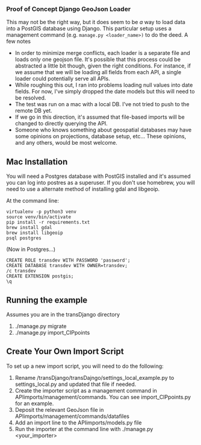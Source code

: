### Proof of Concept Django GeoJson Loader

This may not be the right way, but it does seem to be *a* way to load data into a PostGIS database using Django.  This particular setup uses a management command (e.g. `manage.py <loader_name>)` to do the deed.  A few notes

* In order to minimize merge conflicts, each loader is a separate file and loads only one geojson file.  It's possible that this process could be abstracted a little bit though, given the right conditions.  For instance, if we assume that we will be loading all fields from each API, a single loader could potentially serve all APIs.
* While roughing this out, I ran into problems loading null values into date fields.  For now, I've simply dropped the date models but this will need to be resolved.
* The test was run on a mac with a local DB.  I've not tried to push to the remote DB yet.
* If we go in this direction, it's assumed that file-based imports will be changed to directly querying the API.
* Someone who knows something about geospatial databases may have some opinions on projections, database setup, etc...  These opinions, and any others, would be most welcome.


## Mac Installation

You will need a Postgres database with PostGIS installed and it's assumed you can log into postres as a superuser.  If you don't use homebrew, you will need to use a alternate method of installing gdal and libgeoip.

At the command line:
```
virtualenv -p python3 venv
source venv/bin/activate
pip install -r requirements.txt
brew install gdal
brew install libgeoip
psql postgres
```
    
(Now in Postgres...)
```
CREATE ROLE transdev WITH PASSWORD 'password';
CREATE DATABASE transdev WITH OWNER=transdev;
/c transdev
CREATE EXTENSION postgis;
\q
```


## Running the example

Assumes you are in the transDjango directory
1.  ./manage.py migrate
2.  ./manage.py import_CIPpoints


## Create Your Own Import Script

To set up a new import script, you will need to do the following:
1. Rename /transDjango/transDajngo/settings_local_example.py to settings_local.py and updated that file if needed.
1. Create the importer script as a management command in APIimports/management/commands.  You can see import_CIPpoints.py for an example.
2. Deposit the relevant GeoJson file in APIimports/management/commands/datafiles
3. Add an import line to the APIimports/models.py file
4. Run the importer at the command line with ./manage.py <your_importer>


